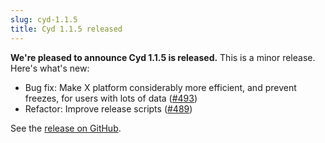 ```yaml
---
slug: cyd-1.1.5
title: Cyd 1.1.5 released
---
```


**We're pleased to announce Cyd 1.1.5 is released.** This is a minor release. Here's what's new:

- Bug fix: Make X platform considerably more efficient, and prevent freezes, for users with lots of data ([#493](https://github.com/lockdown-systems/cyd/pull/493))
- Refactor: Improve release scripts ([#489](https://github.com/lockdown-systems/cyd/pull/489))

See the [release on GitHub](https://github.com/lockdown-systems/cyd/releases/tag/v1.1.5).

<!-- truncate -->
